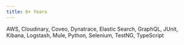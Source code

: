 ```yaml
---
title: 6+ Years
---
```


AWS, Cloudinary, Coveo, Dynatrace, Elastic Search, GraphQL, JUnit, Kibana, Logstash, Mule, Python, Selenium, TestNG, TypeScript